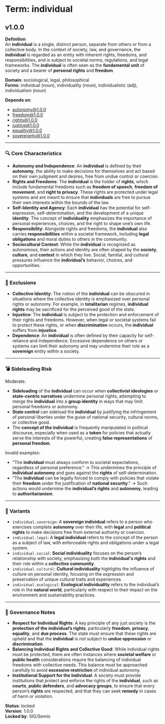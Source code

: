 # Term: individual

## v1.0.0

**Definition**  
An **individual** is a single, distinct person, separate from others or from a collective body. In the context of society, law, and governance, the **individual** is regarded as an entity with inherent rights, freedoms, and responsibilities, and is subject to societal norms, regulations, and legal frameworks. The **individual** is often seen as the **fundamental unit** of society and a bearer of **personal rights** and **freedom**.

**Domain**: sociological, legal, philosophical  
**Forms**: individual (noun), individuality (noun), individualistic (adj), individualism (noun)

**Depends on**:  
- autonomy@1.0.0  
- freedom@1.0.0  
- rights@1.0.0  
- justice@1.0.0  
- equality@1.0.0  
- sovereignty@1.0.0

---

### 🔍 Core Characteristics

- **Autonomy and Independence**: An **individual** is defined by their **autonomy**, the ability to make decisions for themselves and act based on their own judgment and desires, free from undue control or coercion.
- **Rights and Freedoms**: The **individual** is the holder of **rights**, which include fundamental freedoms such as **freedom of speech**, **freedom of movement**, and **right to privacy**. These rights are protected under legal systems and are meant to ensure that **individuals** are free to pursue their own interests within the bounds of the law.
- **Self-Identity and Agency**: Each **individual** has the potential for self-expression, self-determination, and the development of a unique **identity**. The concept of **individuality** emphasizes the importance of personal experiences, choices, and the right to shape one’s own life.
- **Responsibility**: Alongside rights and freedoms, the **individual** also carries **responsibilities** within a societal framework, including **legal obligations** and moral duties to others in the community.
- **Sociocultural Context**: While the **individual** is recognized as autonomous, their actions and identity are often shaped by the **society**, **culture**, and **context** in which they live. Social, familial, and cultural pressures influence the **individual’s** behavior, choices, and opportunities.

---

### 🚧 Exclusions

- **Collective Identity**: The notion of the **individual** can be obscured in situations where the collective identity is emphasized over personal rights or autonomy. For example, in **totalitarian** regimes, **individual rights** may be sacrificed for the perceived good of the state.
- **Injustice**: The **individual** is subject to the protection and enforcement of their rights and freedoms. However, when legal or societal systems fail to protect these rights, or when **discrimination** occurs, the **individual** suffers from **injustice**.
- **Dependence**: An **individual** is often defined by their capacity for self-reliance and independence. Excessive dependence on others or systems can limit their autonomy and may undermine their role as a **sovereign** entity within a society.

---

### 💣 Sideloading Risk

Moderate.  
- **Sideloading** of the **individual** can occur when **collectivist ideologies** or **state-centric narratives** undermine personal rights, attempting to merge the **individual** into a **group identity** in ways that may limit personal freedoms or autonomy.
- **State control** can sideload the **individual** by justifying the infringement of personal liberties under the guise of national security, cultural norms, or collective good.
- The **concept of the individual** is frequently manipulated in political discourse, especially when used as a **token** for policies that actually serve the interests of the powerful, creating **false representations** of **personal freedom**.

Invalid examples:
- "The **individual** must always conform to societal expectations, regardless of personal preference." → This undermines the principle of **individual autonomy** and goes against the **rights** of self-determination.
- "The **individual** can be legally forced to comply with policies that violate their **freedom** under the justification of **national security**." → Such actions would undermine the **individual’s rights** and **autonomy**, leading to **authoritarianism**.

---

### 🔁 Variants

- `individual.sovereign`: A **sovereign individual** refers to a person who exercises complete **autonomy** over their life, with **legal** and **political rights** to make decisions free from external authority or coercion.
- `individual.legal`: A **legal individual** refers to the concept of the person as a subject of law, with enforceable rights and obligations under a legal system.
- `individual.social`: **Social individuality** focuses on the person’s relationship with society, emphasizing both the **individual's rights** and their role within a **collective community**.
- `individual.cultural`: **Cultural individuality** highlights the influence of culture on personal identity, focusing on the expression and preservation of unique cultural traits and experiences.
- `individual.ecological`: **Ecological individuality** refers to the individual’s role in the **natural world**, particularly with respect to their impact on the environment and sustainability practices.

---

### 🔐 Governance Notes

- **Respect for Individual Rights**: A key principle of any just society is the **protection of the individual’s rights**, particularly **freedom**, **privacy**, **equality**, and **due process**. The state must ensure that these rights are upheld and that the **individual** is not subject to **undue oppression** or **discrimination**.
- **Balancing Individual Rights and Collective Good**: While individual rights must be protected, there are often instances where **societal welfare** or **public health** considerations require the balancing of individual freedoms with collective needs. This balance must be approached carefully to avoid **excessive restriction** of individual autonomy.
- **Institutional Support for the Individual**: A society must provide institutions that protect and enforce the rights of the **individual**, such as **courts**, **public defenders**, and **advocacy groups**, to ensure that every person’s **rights** are respected, and that they can seek **remedy** in cases of harm or violation.

**Status**: locked  
**Version**: 1.0.0  
**Locked by**: SIG/Semio
